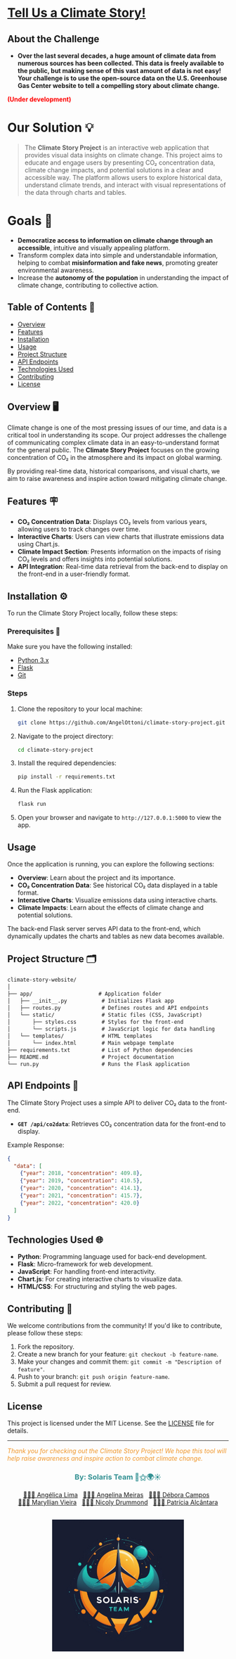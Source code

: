 # [Tell Us a Climate Story!](https://www.spaceappschallenge.org/nasa-space-apps-2024/challenges/tell-us-a-climate-story/?tab=details)

## **About the Challenge**

- **Over the last several decades, a huge amount of climate data from numerous sources has been collected. This data is freely available to the public, but making sense of this vast amount of data is not easy! Your challenge is to use the open-source data on the U.S. Greenhouse Gas Center website to tell a compelling story about climate change.**


<font color='red'>**(Under development)**</font>
# Our Solution 💡

>The **Climate Story Project** is an interactive web application that provides visual data insights on climate change. This project aims to educate and engage users by presenting CO₂ concentration data, climate change impacts, and potential solutions in a clear and accessible way. The platform allows users to explore historical data, understand climate trends, and interact with visual representations of the data through charts and tables.

# Goals 🎯

- **Democratize access to information on climate change through an accessible**, intuitive and visually appealing platform.
- Transform complex data into simple and understandable information, helping to combat **misinformation and fake news**, promoting greater environmental awareness.
- Increase the **autonomy of the population** in understanding the impact of climate change, contributing to collective action.

## Table of Contents 📑

- [Overview](#overview)
- [Features](#features)
- [Installation](#installation)
- [Usage](#usage)
- [Project Structure](#project-structure)
- [API Endpoints](#api-endpoints)
- [Technologies Used](#technologies-used)
- [Contributing](#contributing)
- [License](#license)

## Overview 🖥️

Climate change is one of the most pressing issues of our time, and data is a critical tool in understanding its scope. Our project addresses the challenge of communicating complex climate data in an easy-to-understand format for the general public. The **Climate Story Project** focuses on the growing concentration of CO₂ in the atmosphere and its impact on global warming.

By providing real-time data, historical comparisons, and visual charts, we aim to raise awareness and inspire action toward mitigating climate change.

## Features 🪧

- **CO₂ Concentration Data**: Displays CO₂ levels from various years, allowing users to track changes over time.
- **Interactive Charts**: Users can view charts that illustrate emissions data using Chart.js.
- **Climate Impact Section**: Presents information on the impacts of rising CO₂ levels and offers insights into potential solutions.
- **API Integration**: Real-time data retrieval from the back-end to display on the front-end in a user-friendly format.

## Installation ⚙️

To run the Climate Story Project locally, follow these steps:

### Prerequisites 📍

Make sure you have the following installed:

- [Python 3.x](https://www.python.org/downloads/)
- [Flask](https://flask.palletsprojects.com/)
- [Git](https://git-scm.com/)

### Steps

1. Clone the repository to your local machine:

   ```bash
   git clone https://github.com/AngelOttoni/climate-story-project.git
   ```

2. Navigate to the project directory:

   ```bash
   cd climate-story-project
   ```

3. Install the required dependencies:

   ```bash
   pip install -r requirements.txt
   ```

4. Run the Flask application:

   ```bash
   flask run
   ```

5. Open your browser and navigate to `http://127.0.0.1:5000` to view the app.

## Usage

Once the application is running, you can explore the following sections:

- **Overview**: Learn about the project and its importance.
- **CO₂ Concentration Data**: See historical CO₂ data displayed in a table format.
- **Interactive Charts**: Visualize emissions data using interactive charts.
- **Climate Impacts**: Learn about the effects of climate change and potential solutions.

The back-end Flask server serves API data to the front-end, which dynamically updates the charts and tables as new data becomes available.

## Project Structure 🗂️

```plaintext
climate-story-website/
│
├── app/                     # Application folder
│   ├── __init__.py           # Initializes Flask app
│   ├── routes.py             # Defines routes and API endpoints
│   └── static/               # Static files (CSS, JavaScript)
│       ├── styles.css        # Styles for the front-end
│       └── scripts.js        # JavaScript logic for data handling
│   └── templates/            # HTML templates
│       └── index.html        # Main webpage template
├── requirements.txt          # List of Python dependencies
├── README.md                 # Project documentation
└── run.py                    # Runs the Flask application
```

## API Endpoints 🔗

The Climate Story Project uses a simple API to deliver CO₂ data to the front-end.

- **`GET /api/co2data`**: Retrieves CO₂ concentration data for the front-end to display.

Example Response:

```json
{
  "data": [
    {"year": 2018, "concentration": 409.8},
    {"year": 2019, "concentration": 410.5},
    {"year": 2020, "concentration": 414.1},
    {"year": 2021, "concentration": 415.7},
    {"year": 2022, "concentration": 420.0}
  ]
}
```

## Technologies Used 🌐

- **Python**: Programming language used for back-end development.
- **Flask**: Micro-framework for web development.
- **JavaScript**: For handling front-end interactivity.
- **Chart.js**: For creating interactive charts to visualize data.
- **HTML/CSS**: For structuring and styling the web pages.

## Contributing 👥

We welcome contributions from the community! If you'd like to contribute, please follow these steps:

1. Fork the repository.
2. Create a new branch for your feature: `git checkout -b feature-name`.
3. Make your changes and commit them: `git commit -m "Description of feature"`.
4. Push to your branch: `git push origin feature-name`.
5. Submit a pull request for review.

## License

This project is licensed under the MIT License. See the [LICENSE](LICENSE) file for details.

---

<font color='#f0962a'>*Thank you for checking out the Climate Story Project! We hope this tool will help raise awareness and inspire action to combat climate change.*</font>

<div align="center">
  <h3 style="color:#349193;">By: Solaris Team 🚀⚝🌍☀️</h3>
</div>

<div align="center">
    <a href="https://www.linkedin.com/in/angelica-lima-75204a224/" target="_blank">👩🏽‍🚀 Angélica Lima</a>&nbsp;&nbsp;
    <a href="https://www.linkedin.com/in/angelina-meiras-ottoni/" target="_blank">👩🏻‍🚀 Angelina Meiras</a>&nbsp;&nbsp;
    <a href="https://www.linkedin.com/in/d%C3%A9bora-campos-34515a1b9/" target="_blank">👩🏽‍🚀 Débora Campos</a>&nbsp;&nbsp;<br>
    <a href="https://www.linkedin.com/in/maryllian-vieira-dev/" target="_blank">👩🏽‍🚀 Maryllian Vieira</a>&nbsp;&nbsp;
    <a href="https://www.linkedin.com/in/nicolydrummond/" target="_blank">👩🏻‍🚀 Nicoly Drummond</a>&nbsp;&nbsp;
    <a href="https://www.linkedin.com/in/patriciaalcantara2/" target="_blank">👩🏽‍🚀 Patrícia Alcântara</a><br><br>  
</div>

<p align="center">
  <img src="https://raw.githubusercontent.com/AngelOttoni/climate-story-project/main/app/static/img/solaris-team.jpeg" alt="Solaris Team" width="300">
</p>
